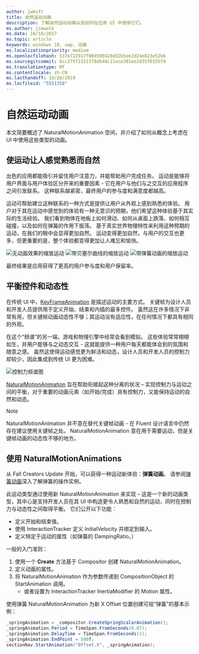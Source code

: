 ```yaml
---
author: jwmsft
title: 自然运动动画
description: 了解自然运动动画以及如何在应用 UI 中使用它们。
ms.author: jimwalk
ms.date: 10/10/2017
ms.topic: article
keywords: windows 10, uwp, 动画
ms.localizationpriority: medium
ms.openlocfilehash: 537e722917f00d590428dd2b5ee2d24e023e52b6
ms.sourcegitcommit: 6cc275f2151f78db40c11ace381ee2d35f0155f9
ms.translationtype: MT
ms.contentlocale: zh-CN
ms.lasthandoff: 10/26/2018
ms.locfileid: "5551358"
---
```

# <a name="natural-motion-animations"></a>自然运动动画

本文简要概述了 NaturalMotionAnimation 空间，并介绍了如何从概念上考虑在 UI 中使用这些类型的动画。

## <a name="making-motion-feel-familiar-and-natural"></a>使运动让人感觉熟悉而自然

出色的应用都能吸引并留住用户注意力，并能帮助用户完成任务。 运动是能够将用户界面与用户体验区分开来的重要因素 - 它在用户与他们与之交互的应用程序之间引发联系。 这种联系越紧密，最终用户的参与度和满意度都越高。

运动可帮助建立这种联系的一种方式是提供让用户从外观上感到熟悉的体验。 用户对于其在运动中感觉到的体验有一种无意识的预期，他们希望这种体验基于其实际的生活经验。 我们看到物体在地板上如何滑动、如何从桌面上跌落、如何相互碰撞，以及如何在弹簧的作用下振荡。 基于真实世界物理特性来利用这种预期的运动，在我们的眼中会显得更加自然。 运动变得更加自然，与用户的交互也更多，但更重要的是，整个体验都变得更加让人难忘和愉快。

![无动画效果的缩放运动](images/animation/scale-no-animation.gif)
![带贝塞尔曲线的缩放运动](images/animation/scale-cubic-bezier.gif)
![带弹簧动画的缩放运动](images/animation/scale-spring.gif)

最终结果是应用获得了更高的用户参与度和用户保留率。

## <a name="balancing-control-and-dynamism"></a>平衡控件和动态性

在传统 UI 中，[KeyFrameAnimation](https://docs.microsoft.com/uwp/api/windows.ui.composition.keyframeanimation) 是描述运动的主要方式。 关键帧为设计人员和开发人员提供用于定义开始、结束和内插的最多控件。 虽然这在许多情况下非常有用，但关键帧动画动态性不够；其运动没有适应性，在任何情况下都具有相同的外观。

在这个“频谱”的另一端，游戏和物理引擎中经常会看到模拟。 这些体验常常栩栩如生，并用户能够与之动态交互 - 这就能提供一种用户每天都能体会到的氛围和随意之感。 虽然这使得运动感觉更为鲜活和动态，设计人员和开发人员的控制力却较少，因此集成到传统 UI 更为困难。

![控制力频谱图](images/animation/natural-motion-diagram.png)

[NaturalMotionAnimation](https://docs.microsoft.com/uwp/api/windows.ui.composition.naturalmotionanimation) 旨在帮助衔接起这种分离的状况 – 实现控制力与运动之间的平衡，对于重要的动画元素（如开始/完成）具有控制力，又能保持运动的自然和动态。

> [!NOTE]
> NaturalMotionAnimation 并不意在替代关键帧动画 - 在 Fluent 设计语言中仍然存在建议使用关键帧之处。 NaturalMotionAnimation 意在用于需要运动，但是关键帧动画的动态性不够的地方。

## <a name="using-naturalmotionanimations"></a>使用 NaturalMotionAnimations

从 Fall Creators Update 开始，可以获得一种运动新体验：**弹簧动画**。 请参阅[弹簧动画](spring-animations.md)深入了解弹簧的操作实例。

此运动类型通过使用新 NaturalMotionAnimation 来实现 – 这是一个新的动画类型，其中心是支持开发人员在其 UI 中构造更令人熟悉和自然的运动，同时在控制力与动态性之间取得平衡。 它们公开以下功能：

- 定义开始和结束值。
- 使用 InteractionTracker 定义 InitialVelocity 并绑定到输入。
- 定义特定于运动的属性（如弹簧的 DampingRatio。）

一般的入门准则：

1. 使用一个 **Create** 方法基于 Compositor 创建 NaturalMotionAnimation。
1. 定义动画的属性。
1. 将 NaturalMotionAnimation 作为参数传递到 CompositionObject 的 StartAnimation 调用。
    - 或者设置为 InteractionTracker InertiaModifier 的 Motion 属性。

使用弹簧 NaturalMotionAnimation 为新 X Offset 位置创建可视“弹簧”的基本示例：

```csharp
_springAnimation = _compositor.CreateSpringScalarAnimation();
_springAnimation.Period = TimeSpan.FromSeconds(0.07);
_springAnimation.DelayTime = TimeSpan.FromSeconds(1);
_springAnimation.EndPoint = 500f;
sectionNav.StartAnimation("Offset.X", _springAnimation);
```
